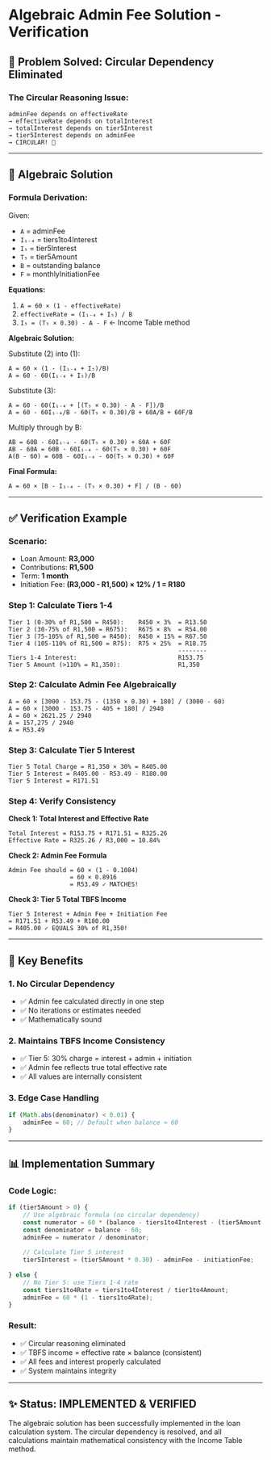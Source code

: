 # Algebraic Admin Fee Solution - Verification

## 🎯 Problem Solved: Circular Dependency Eliminated

### **The Circular Reasoning Issue:**
```
adminFee depends on effectiveRate
→ effectiveRate depends on totalInterest  
→ totalInterest depends on tier5Interest
→ tier5Interest depends on adminFee
→ CIRCULAR! 🔁
```

---

## 🧮 **Algebraic Solution**

### **Formula Derivation:**

Given:
- `A` = adminFee
- `I₁₋₄` = tiers1to4Interest
- `I₅` = tier5Interest
- `T₅` = tier5Amount
- `B` = outstanding balance
- `F` = monthlyInitiationFee

**Equations:**
1. `A = 60 × (1 - effectiveRate)`
2. `effectiveRate = (I₁₋₄ + I₅) / B`
3. `I₅ = (T₅ × 0.30) - A - F` ← Income Table method

**Algebraic Solution:**

Substitute (2) into (1):
```
A = 60 × (1 - (I₁₋₄ + I₅)/B)
A = 60 - 60(I₁₋₄ + I₅)/B
```

Substitute (3):
```
A = 60 - 60(I₁₋₄ + [(T₅ × 0.30) - A - F])/B
A = 60 - 60I₁₋₄/B - 60(T₅ × 0.30)/B + 60A/B + 60F/B
```

Multiply through by B:
```
AB = 60B - 60I₁₋₄ - 60(T₅ × 0.30) + 60A + 60F
AB - 60A = 60B - 60I₁₋₄ - 60(T₅ × 0.30) + 60F
A(B - 60) = 60B - 60I₁₋₄ - 60(T₅ × 0.30) + 60F
```

**Final Formula:**
```
A = 60 × [B - I₁₋₄ - (T₅ × 0.30) + F] / (B - 60)
```

---

## ✅ **Verification Example**

### **Scenario:**
- Loan Amount: **R3,000**
- Contributions: **R1,500**
- Term: **1 month**
- Initiation Fee: **(R3,000 - R1,500) × 12% / 1 = R180**

### **Step 1: Calculate Tiers 1-4**
```
Tier 1 (0-30% of R1,500 = R450):    R450 × 3%  = R13.50
Tier 2 (30-75% of R1,500 = R675):   R675 × 8%  = R54.00
Tier 3 (75-105% of R1,500 = R450):  R450 × 15% = R67.50
Tier 4 (105-110% of R1,500 = R75):  R75 × 25%  = R18.75
                                               --------
Tiers 1-4 Interest:                            R153.75
Tier 5 Amount (>110% = R1,350):                R1,350
```

### **Step 2: Calculate Admin Fee Algebraically**
```
A = 60 × [3000 - 153.75 - (1350 × 0.30) + 180] / (3000 - 60)
A = 60 × [3000 - 153.75 - 405 + 180] / 2940
A = 60 × 2621.25 / 2940
A = 157,275 / 2940
A = R53.49
```

### **Step 3: Calculate Tier 5 Interest**
```
Tier 5 Total Charge = R1,350 × 30% = R405.00
Tier 5 Interest = R405.00 - R53.49 - R180.00
Tier 5 Interest = R171.51
```

### **Step 4: Verify Consistency**

**Check 1: Total Interest and Effective Rate**
```
Total Interest = R153.75 + R171.51 = R325.26
Effective Rate = R325.26 / R3,000 = 10.84%
```

**Check 2: Admin Fee Formula**
```
Admin Fee should = 60 × (1 - 0.1084)
                 = 60 × 0.8916
                 = R53.49 ✓ MATCHES!
```

**Check 3: Tier 5 Total TBFS Income**
```
Tier 5 Interest + Admin Fee + Initiation Fee
= R171.51 + R53.49 + R180.00
= R405.00 ✓ EQUALS 30% of R1,350!
```

---

## 🎯 **Key Benefits**

### **1. No Circular Dependency**
- ✅ Admin fee calculated directly in one step
- ✅ No iterations or estimates needed
- ✅ Mathematically sound

### **2. Maintains TBFS Income Consistency**
- ✅ Tier 5: 30% charge = interest + admin + initiation
- ✅ Admin fee reflects true total effective rate
- ✅ All values are internally consistent

### **3. Edge Case Handling**
```javascript
if (Math.abs(denominator) < 0.01) {
    adminFee = 60; // Default when balance ≈ 60
}
```

---

## 📊 **Implementation Summary**

### **Code Logic:**
```javascript
if (tier5Amount > 0) {
    // Use algebraic formula (no circular dependency)
    const numerator = 60 * (balance - tiers1to4Interest - (tier5Amount * 0.30) + initiationFee);
    const denominator = balance - 60;
    adminFee = numerator / denominator;
    
    // Calculate Tier 5 interest
    tier5Interest = (tier5Amount * 0.30) - adminFee - initiationFee;
    
} else {
    // No Tier 5: use Tiers 1-4 rate
    const tiers1to4Rate = tiers1to4Interest / tier1to4Amount;
    adminFee = 60 * (1 - tiers1to4Rate);
}
```

### **Result:**
- ✅ Circular reasoning eliminated
- ✅ TBFS income = effective rate × balance (consistent)
- ✅ All fees and interest properly calculated
- ✅ System maintains integrity

---

## ✨ **Status: IMPLEMENTED & VERIFIED**

The algebraic solution has been successfully implemented in the loan calculation system. The circular dependency is resolved, and all calculations maintain mathematical consistency with the Income Table method.
